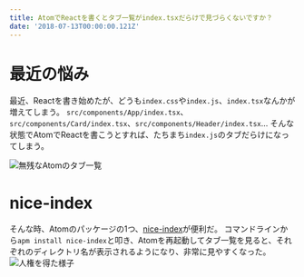 ```yaml
---
title: AtomでReactを書くとタブ一覧がindex.tsxだらけで見づらくないですか？
date: '2018-07-13T00:00:00.121Z'
---
```


# 最近の悩み
最近、Reactを書き始めたが、どうも`index.css`や`index.js`、`index.tsx`なんかが増えてしまう。
`src/components/App/index.tsx`、`src/components/Card/index.tsx`、`src/components/Header/index.tsx`…
そんな状態でAtomでReactを書こうとすれば、たちまち`index.js`のタブだらけになってしまう。

![](https://i.imgur.com/0FlhM96.png "無残なAtomのタブ一覧")

# nice-index
そんな時、Atomのパッケージの1つ、[nice-index](https://github.com/joshwcomeau/nice-index)が便利だ。
コマンドラインから`apm install nice-index`と叩き、Atomを再起動してタブ一覧を見ると、それぞれのディレクトリ名が表示されるようになり、非常に見やすくなった。
![](https://i.imgur.com/pVmyPsn.png "人権を得た様子")
